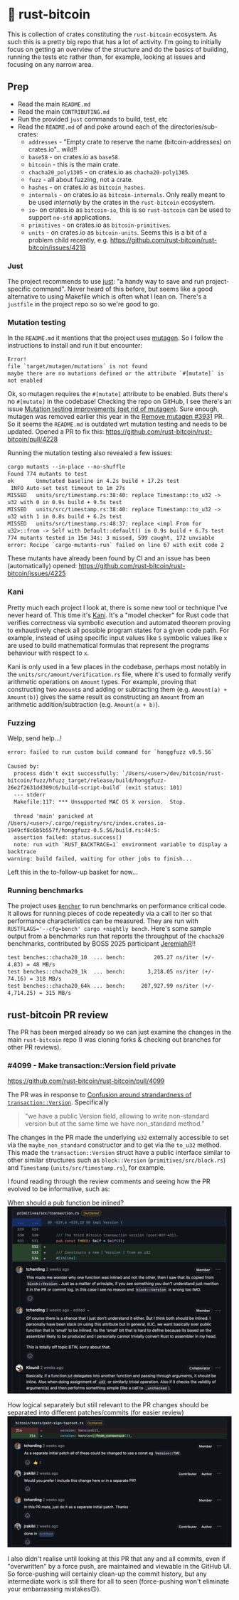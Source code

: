 # 👋 rust-bitcoin

This is collection of crates constituting the `rust-bitcoin` ecosystem. As such this is a pretty big repo that has a lot of activity. I'm going to initially focus on getting an overview of the structure and do the basics of building, running the tests etc rather than, for example, looking at issues and focusing on any narrow area.

## Prep
- Read the main `README.md`
- Read the main `CONTRIBUTING.md`
- Run the provided `just` commands to build, test, etc
- Read the `README.md` of and poke around each of the directories/sub-crates:
  - `addresses` - "Empty crate to reserve the name (bitcoin-addresses) on crates.io".. wild!!
  - `base58` - on crates.io as `base58`.
  - `bitcoin` - this is the main crate.
  - `chacha20_poly1305` - on crates.io as `chacha20-poly1305`.
  - `fuzz` - all about fuzzing, not a crate.
  - `hashes` - on crates.io as `bitcoin_hashes`.
  - `internals` - on crates.io as `bitcoin-internals`. Only really meant to be used *internally* by the crates in the `rust-bitcoin` ecosystem.
  - `io`- on crates.io as `bitcoin-io`, this is so `rust-bitcoin` can be used to support `no-std` applications.
  - `primitives` - on crates.io as `bitcoin-primitives`. 
  - `units` - on crates.io as `bitcoin-units`. Seems this is a bit of a problem child recently, e.g. https://github.com/rust-bitcoin/rust-bitcoin/issues/4218


### Just
The project recommends to use [just](https://just.systems/man/en/introduction.html): "a handy way to save and run project-specific command". Never heard of this before, but seems like a good alternative to using Makefile which is often what I lean on. There's a `justfile` in the project repo so so we're good to go.

### Mutation testing
In the `README.md` it mentions that the project uses [mutagen](https://github.com/llogiq/mutagen). So I follow the instructions to install and run it but encounter:

```
Error!
file `target/mutagen/mutations` is not found
maybe there are no mutations defined or the attribute `#[mutate]` is not enabled
```

Ok, so mutagen requires the `#[mutate]` attribute to be enabled. Buts there's no `#[mutate]` in the codebase! Checking the repo on GitHub, I see there's an issue [Mutation testing improvements (get rid of mutagen)](https://github.com/rust-bitcoin/rust-bitcoin/issues/2829). Sure enough, mutagen was removed earlier this year in the [Remove mutagen #3931](https://github.com/rust-bitcoin/rust-bitcoin/pull/3931) PR. So it seems the `README.md` is outdated wrt mutation testing and needs to be updated. Opened a PR to fix this: https://github.com/rust-bitcoin/rust-bitcoin/pull/4228

Running the mutation testing also revealed a few issues:
```
cargo mutants --in-place --no-shuffle
Found 774 mutants to test
ok       Unmutated baseline in 4.2s build + 17.2s test
 INFO Auto-set test timeout to 1m 27s
MISSED   units/src/timestamp.rs:38:40: replace Timestamp::to_u32 -> u32 with 0 in 0.9s build + 9.5s test
MISSED   units/src/timestamp.rs:38:40: replace Timestamp::to_u32 -> u32 with 1 in 0.8s build + 6.2s test
MISSED   units/src/timestamp.rs:48:37: replace <impl From for u32>::from -> Self with Default::default() in 0.9s build + 6.7s test
774 mutants tested in 15m 34s: 3 missed, 599 caught, 172 unviable
error: Recipe `cargo-mutants-run` failed on line 67 with exit code 2
```

These mutants have already been found by CI and an issue has been (automatically) opened: https://github.com/rust-bitcoin/rust-bitcoin/issues/4225

### Kani
Pretty much each project I look at, there is some new tool or technique I've never heard of. This time it's [Kani](https://github.com/model-checking/kani).
It's a "model checker" for Rust code that verifies correctness via symbolic execution and automated theorem proving to exhaustively check all possible program states for a given code path. For example, instead of using specific input values like `5` symbolic values like `x` are used to build mathematical formulas that represent the programs behaviour with respect to `x`.

Kani is only used in a few places in the codebase, perhaps most notably in the `units/src/amount/verification.rs` file, where it's used to formally verify arithmetic operations on `Amount` types. For example, proving that constructing two `Amount`s and adding or subtracting them (e.g. `Amount(a) + Amount(b)`) gives the same result as constructing an `Amount` from an arithmetic addition/subtraction (e.g. `Amount(a + b)`).

### Fuzzing
Welp, send help...!
```
error: failed to run custom build command for `honggfuzz v0.5.56`

Caused by:
  process didn't exit successfully: `/Users/<user>/dev/bitcoin/rust-bitcoin/fuzz/hfuzz_target/release/build/honggfuzz-26e2f2631dd309c6/build-script-build` (exit status: 101)
  --- stderr
  Makefile:117: *** Unsupported MAC OS X version.  Stop.

  thread 'main' panicked at /Users/<user>/.cargo/registry/src/index.crates.io-1949cf8c6b5b557f/honggfuzz-0.5.56/build.rs:44:5:
  assertion failed: status.success()
  note: run with `RUST_BACKTRACE=1` environment variable to display a backtrace
warning: build failed, waiting for other jobs to finish...
```

Left this in the to-follow-up basket for now...

### Running benchmarks
The project uses [`Bencher`](https://doc.rust-lang.org/test/bench/struct.Bencher.html#) to run benchmarks on performance critical code. 
It allows for running pieces of code repeatedly via a call to iter so that performance characteristics can be measured. They are run with `RUSTFLAGS='--cfg=bench' cargo +nightly bench`. Here's some sample output from a benchmarks run that reports the throughput of the `chacha20` benchmarks, contributed by ₿OSS 2025 participant [JeremiahR](https://github.com/JeremiahR)!!
```
test benches::chacha20_10  ... bench:         205.27 ns/iter (+/- 4.83) = 48 MB/s
test benches::chacha20_1k  ... bench:       3,218.05 ns/iter (+/- 74.16) = 318 MB/s
test benches::chacha20_64k ... bench:     207,927.99 ns/iter (+/- 4,714.25) = 315 MB/s
```

## rust-bitcoin PR review
The PR has been merged already so we can just examine the changes in the
main `rust-bitcoin` repo (I was cloning forks & checking out branches for other PR reviews).

### \#4099 - Make transaction::Version field private
https://github.com/rust-bitcoin/rust-bitcoin/pull/4099

The PR was in response to [Confusion around strandardness of `transaction::Version`](https://github.com/rust-bitcoin/rust-bitcoin/issues/4041). Specifically
> "we have a public Version field, allowing to write non-standard version but at the same time we have non_standard method." 

The changes in the PR made the underlying `u32` externally accessible to set via the `maybe_non_standard` constructor and to get via the `to_u32` method. This made the `transaction::Version` struct have a public interface similar to other similar structures such as `block::Version` (`primitives/src/block.rs`) and `Timestamp` (`units/src/timestamp.rs`), for example.

I found reading through the review comments and seeing how the PR evolved to be informative, such as:

When should a pub function be inlined?
![inline functions](./images/rust-bitcoin-inline.png)

How logical separately but still relevant to the PR changes should be separated into different patches/commits (for easier review)
![separate patches](./images/rust-bitcoin-separate-patches.png)

I also didn't realise until looking at this PR that any and all commits, even if "overwritten" by a force push, are maintained and viewable in the GitHub UI. So force-pushing will certainly clean-up the commit history, but any intermediate work is still there for all to seen (force-pushing won't eliminate your embarrassing mistakes🙃).
